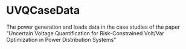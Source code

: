 # UVQCaseData
The power generation and loads data in the case studies of the paper "Uncertain Voltage Quantification for Risk-Constrained Volt/Var Optimization in Power Distribution Systems"
